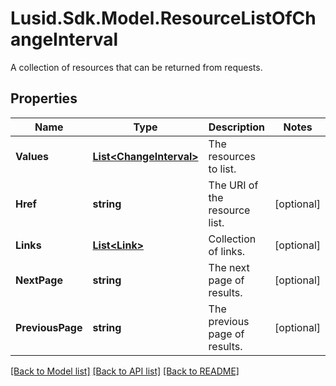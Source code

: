 # Lusid.Sdk.Model.ResourceListOfChangeInterval
A collection of resources that can be returned from requests.

## Properties

Name | Type | Description | Notes
------------ | ------------- | ------------- | -------------
**Values** | [**List&lt;ChangeInterval&gt;**](ChangeInterval.md) | The resources to list. | 
**Href** | **string** | The URI of the resource list. | [optional] 
**Links** | [**List&lt;Link&gt;**](Link.md) | Collection of links. | [optional] 
**NextPage** | **string** | The next page of results. | [optional] 
**PreviousPage** | **string** | The previous page of results. | [optional] 

[[Back to Model list]](../README.md#documentation-for-models) [[Back to API list]](../README.md#documentation-for-api-endpoints) [[Back to README]](../README.md)

